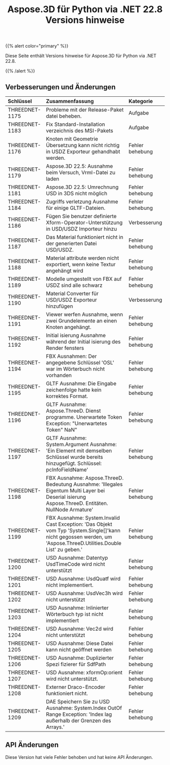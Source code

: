﻿---
title: Aspose.3D für Python via .NET 22.8 Versions hinweise
type: docs
weight: 5
url: /de/python-net/aspose-3d-for-python-net-22-8-release-notes/
description: Die Release Notes von Aspose.3D für Python via .NET 22.8.
---
{{% alert color="primary" %}}

Diese Seite enthält Versions hinweise für Aspose.3D für Python via .NET 22.8.

{{% /alert %}}
## **Verbesserungen und Änderungen**

|**Schlüssel**|**Zusammenfassung**|**Kategorie**|
|:- |:- |:- |
|THREEDNET-1175 |Probleme mit der Release-Paket datei beheben.|Aufgabe|
|THREEDNET-1183 |Fix Standard-Installation verzeichnis des MSI-Pakets|Aufgabe|
|THREEDNET-1176 |Knoten mit Geometrie Übersetzung kann nicht richtig in USDZ Exporteur gehandhabt werden.|Fehler behebung|
|THREEDNET-1179 |Aspose.3D 22.5: Ausnahme beim Versuch, Vrml-Datei zu laden|Fehler behebung|
|THREEDNET-1181 |Aspose.3D 22.5: Umrechnung USD in 3DS nicht möglich|Fehler behebung|
|THREEDNET-1184 |Zugriffs verletzung Ausnahme für einige GLTF-Dateien.|Fehler behebung|
|THREEDNET-1186 |Fügen Sie benutzer definierte Xform-Operator-Unterstützung in USD/USDZ Importeur hinzu|Verbesserung|
|THREEDNET-1187 |Das Material funktioniert nicht in der generierten Datei USD/USDZ.|Fehler behebung|
|THREEDNET-1188 |Material attribute werden nicht exportiert, wenn keine Textur angehängt wird|Fehler behebung|
|THREEDNET-1189 |Modelle umgestellt von FBX auf USDZ sind alle schwarz|Fehler behebung|
|THREEDNET-1190 |Material Converter für USD/USDZ Exporteur hinzufügen|Verbesserung|
|THREEDNET-1191 |Viewer werfen Ausnahme, wenn zwei Grundelemente an einen Knoten angehängt.|Fehler behebung|
|THREEDNET-1192 |Initial isierung Ausnahme während der Initial isierung des Render fensters|Fehler behebung|
|THREEDNET-1194 |FBX Ausnahmen: Der angegebene Schlüssel 'OSL' war im Wörterbuch nicht vorhanden|Fehler behebung|
|THREEDNET-1195 |GLTF Ausnahme: Die Eingabe zeichenfolge hatte kein korrektes Format.|Fehler behebung|
|THREEDNET-1196 |GLTF Ausnahme: Aspose.ThreeD. Dienst programme. Unerwartete Token Exception: "Unerwartetes Token" NaN"|Fehler behebung|
|THREEDNET-1197 |GLTF Ausnahme: System.Argument Ausnahme: 'Ein Element mit demselben Schlüssel wurde bereits hinzugefügt. Schlüssel: pcInfoFieldName'|Fehler behebung|
|THREEDNET-1198 |FBX Ausnahme: Aspose.ThreeD. Bedeutung Ausnahme: 'Illegales Eigentum Multi Layer bei Deserial isierung Aspose.ThreeD. Entitäten. NullNode Armature'|Fehler behebung|
|THREEDNET-1199 |FBX Ausnahme: System.Invalid Cast Exception: 'Das Objekt vom Typ 'System.Single[]'kann nicht gegossen werden, um 'Aspose.ThreeD.Utilities.Double List' zu geben.'|Fehler behebung|
|THREEDNET-1200 |USD Ausnahme: Datentyp UsdTimeCode wird nicht unterstützt|Fehler behebung|
|THREEDNET-1201 |USD Ausnahme: UsdQuatf wird nicht implementiert.|Fehler behebung|
|THREEDNET-1202 |USD Ausnahme: UsdVec3h wird nicht unterstützt|Fehler behebung|
|THREEDNET-1203 |USD Ausnahme: Inlinierter Wörterbuch typ ist nicht implementiert|Fehler behebung|
|THREEDNET-1204 |USD Ausnahme: Vec2d wird nicht unterstützt|Fehler behebung|
|THREEDNET-1205 |USD Ausnahme: Diese Datei kann nicht geöffnet werden|Fehler behebung|
|THREEDNET-1206 |USD Ausnahme: Duplizierter Spezi fizierer für SdfPath|Fehler behebung|
|THREEDNET-1207 |USD Ausnahme: xformOp:orient wird nicht unterstützt.|Fehler behebung|
|THREEDNET-1208 |Externer Draco-Encoder funktioniert nicht.|Fehler behebung|
|THREEDNET-1209 |DAE Speichern Sie zu USD Ausnahme: System.Index OutOf Range Exception: 'Index lag außerhalb der Grenzen des Arrays.'|Fehler behebung|



## API Änderungen ##

Diese Version hat viele Fehler behoben und hat keine API Änderungen.
		
		





